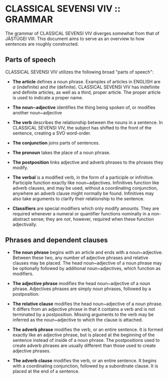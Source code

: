 #  CLASSICAL SEVENSI VIV :: GRAMMAR  #

The grammar of CLASSICAL SEVENSI VIV diverges somewhat from that of JÄSTŪGEI VIII.
This document aims to serve as an overview to how sentences are roughly constructed.

##  Parts of speech  ##

CLASSICAL SEVENSI VIV utilizes the following broad "parts of speech":

-   __The article__ defines a noun phrase.
    Examples of articles in ENGLISH are *a* (indefinite) and *the* (definite).
    CLASSICAL SEVENSI VIV has indefinite and definite articles, as well as a third, proper article.
    The proper article is used to indicate a proper name.

-   __The noun~adjective__ identifies the thing being spoken of, or modifies another noun~adjective

-   __The verb__ describes the relationship between the nouns in a sentence.
    In CLASSICAL SEVENSI VIV, the subject has shifted to the front of the sentence, creating a SVO word-order.

-   __The conjunction__ joins parts of sentences.

-   __The pronoun__ takes the place of a noun phrase.

-   __The postposition__ links adjective and adverb phrases to the phrases they modify.

-   __The verbal__ is a modified verb, in the form of a participle or infinitive.
    Participle function exactly like noun~adjectives.
    Infinitives function like adverb clauses, and may be used, without a coordinating conjunction, anywhere an adverb clause might normally be found.
    Infinitives may also take arguments to clarify their relationship to the sentence.

-   __Classifiers__ are special modifiers which only modify amounts.
    They are required whenever a numeral or quantifier functions nominally in a non-abstract sense; they are *not*, however, required when these function adjectivally.

##  Phrases and dependent clauses  ##

-   __The noun phrase__ begins with an article and ends with a noun~adjective.
    Between these two, any number of adjective phrases and relative clauses may be placed.
    The head noun~adjective of a noun phrase may be optionally followed by additional noun~adjectives, which function as modifiers.

-   __The adjective phrase__ modifies the head noun~adjective of a noun phrase.
    Adjectives phrases are simply noun phrases, followed by a postposition.

-   __The relative clause__ modifies the head noun~adjective of a noun phrase.
    It differs from an adjective phrase in that it contains a verb and is not terminated by a postposition.
    Missing arguments to the verb may be inferred as the noun~adjective to which the clause is attached.

-   __The adverb phrase__ modifies the verb, or an entire sentence.
    It is formed exactly like an adjective phrase, but is placed at the beginning of the sentence instead of inside of a noun phrase.
    The postpositions used to create adverb phrases are usually different than those used to create adjective phrases.

-   __The adverb clause__ modifies the verb, or an entire sentence.
    It begins with a coordinating conjunction, followed by a subordinate clause.
    It is placed at the end of a sentence.
